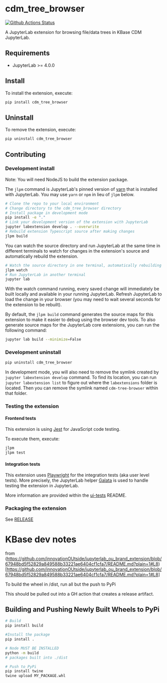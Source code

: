 # cdm_tree_browser

[![Github Actions Status](https://github.com/kbaseincubator/cdm-tree-browser/workflows/Build/badge.svg)](https://github.com/kbaseincubator/cdm-tree-browser/actions/workflows/build.yml)

A JupyterLab extension for browsing file/data trees in KBase CDM JupyterLab.

## Requirements

- JupyterLab >= 4.0.0

## Install

To install the extension, execute:

```bash
pip install cdm_tree_browser
```

## Uninstall

To remove the extension, execute:

```bash
pip uninstall cdm_tree_browser
```

## Contributing

### Development install

Note: You will need NodeJS to build the extension package.

The `jlpm` command is JupyterLab's pinned version of
[yarn](https://yarnpkg.com/) that is installed with JupyterLab. You may use
`yarn` or `npm` in lieu of `jlpm` below.

```bash
# Clone the repo to your local environment
# Change directory to the cdm_tree_browser directory
# Install package in development mode
pip install -e "."
# Link your development version of the extension with JupyterLab
jupyter labextension develop . --overwrite
# Rebuild extension Typescript source after making changes
jlpm build
```

You can watch the source directory and run JupyterLab at the same time in different terminals to watch for changes in the extension's source and automatically rebuild the extension.

```bash
# Watch the source directory in one terminal, automatically rebuilding when needed
jlpm watch
# Run JupyterLab in another terminal
jupyter lab
```

With the watch command running, every saved change will immediately be built locally and available in your running JupyterLab. Refresh JupyterLab to load the change in your browser (you may need to wait several seconds for the extension to be rebuilt).

By default, the `jlpm build` command generates the source maps for this extension to make it easier to debug using the browser dev tools. To also generate source maps for the JupyterLab core extensions, you can run the following command:

```bash
jupyter lab build --minimize=False
```

### Development uninstall

```bash
pip uninstall cdm_tree_browser
```

In development mode, you will also need to remove the symlink created by `jupyter labextension develop`
command. To find its location, you can run `jupyter labextension list` to figure out where the `labextensions`
folder is located. Then you can remove the symlink named `cdm-tree-browser` within that folder.

### Testing the extension

#### Frontend tests

This extension is using [Jest](https://jestjs.io/) for JavaScript code testing.

To execute them, execute:

```sh
jlpm
jlpm test
```

#### Integration tests

This extension uses [Playwright](https://playwright.dev/docs/intro) for the integration tests (aka user level tests).
More precisely, the JupyterLab helper [Galata](https://github.com/jupyterlab/jupyterlab/tree/master/galata) is used to handle testing the extension in JupyterLab.

More information are provided within the [ui-tests](./ui-tests/README.md) README.

### Packaging the extension

See [RELEASE](RELEASE.md)

# KBase dev notes

from (https://github.com/innovationOUtside/jupyterlab_ou_brand_extension/blob/67948bd5f52829a849588b33221ae6404cf1cfa7/README.md?plain=1#L8)[https://github.com/innovationOUtside/jupyterlab_ou_brand_extension/blob/67948bd5f52829a849588b33221ae6404cf1cfa7/README.md?plain=1#L8]

To build the wheel in /dist, run all but the push to PyPi

This should be pulled out into a GH action that creates a release artifact.

## Building and Pushing Newly Built Wheels to PyPi

```bash
# Build
pip install build

#Install the package
pip install .

# Node MUST BE INSTALLED
python -m build
# packages built into ./dist

# Push to PyPi
pip install twine
twine upload MY_PACKAGE.whl
```
